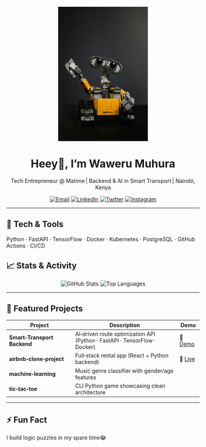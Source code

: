 <p align="center">
  <!-- Animated capsule-render header -->
  <img src="./robot.jpg" height=350px alt="header"/>
</p>

<h1 align="center">Heey👋, I’m Waweru Muhura </h1>
<p align="center">Tech Entrepreneur @ Matime | Backend & AI in Smart Transport | Nairobi, Kenya</p>

<p align="center">
  <!-- Social badges -->
  <a href="mailto:wawerumuhura@gmail.com"><img src="https://img.shields.io/badge/Email-wawerumuhura@gmail.com-blue?style=for-the-badge&logo=gmail" alt="Email"></a>
  <a href="https://www.linkedin.com/in/john-waweru-muhura"><img src="https://img.shields.io/badge/LinkedIn-Waweru-blue?style=for-the-badge&logo=linkedin" alt="LinkedIn"></a>
  <a href="https://twitter.com/WeshMj"><img src="https://img.shields.io/badge/X-%40WeshMj-black?style=for-the-badge&logo=twitter" alt="Twitter"></a>
  <a href="https://instagram.com/mj_weshh"><img src="https://img.shields.io/badge/Instagram-mj__weshh-purple?style=for-the-badge&logo=instagram" alt="Instagram"></a>
</p>

---

## 🧰 Tech & Tools
Python · FastAPI · TensorFlow · Docker · Kubernetes · PostgreSQL · GitHub Actions · CI/CD

## 📈 Stats & Activity
<p align="center">
  <img src="https://github-readme-stats.vercel.app/api?username=mj-weshh&theme=dark&show_icons=true" alt="GitHub Stats"/>
  <img src="https://github-readme-stats.vercel.app/api/top-langs/?username=mj-weshh&theme=dark" alt="Top Languages"/>
</p>
<!--START_SECTION:waka-->
<!--END_SECTION:waka-->

---

## 🚀 Featured Projects

| Project | Description | Demo |
|---|---|---|
| **Smart‑Transport Backend** | AI‑driven route optimization API (Python · FastAPI · TensorFlow · Docker) | 🔗 [Demo](#) |
| **airbnb‑clone‑project** | Full‑stack rental app (React + Python backend) | 🔗 [Live](#) |
| **machine‑learning** | Music genre classifier with gender/age features | |
| **tic‑tac‑toe** | CLI Python game showcasing clean architecture | |

---

## ⚡ Fun Fact
I build logic puzzles in my spare time😂
